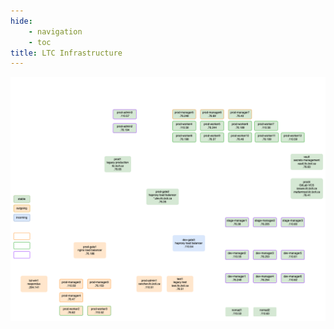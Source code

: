 ```yaml
---
hide:
    - navigation
    - toc
title: LTC Infrastructure
---
```


![architecture](../assets/ltc-infrastructure-feb2022-dark.png#only-dark)
